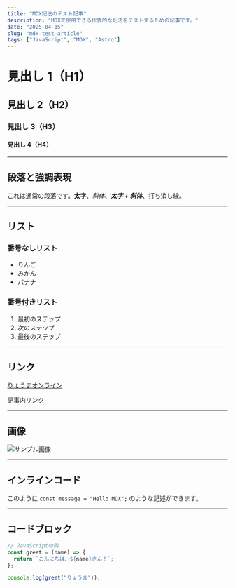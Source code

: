```yaml
---
title: "MDX記法のテスト記事"
description: "MDXで使用できる代表的な記法をテストするための記事です。"
date: "2025-04-15"
slug: "mdx-test-article"
tags: ["JavaScript", "MDX", "Astro"]
---
```


# 見出し 1（H1）

## 見出し 2（H2）

### 見出し 3（H3）

#### 見出し 4（H4）

---

## 段落と強調表現

これは通常の段落です。**太字**、_斜体_、**_太字 + 斜体_**、~~打ち消し線~~。

---

## リスト

### 番号なしリスト

- りんご
- みかん
- バナナ

### 番号付きリスト

1. 最初のステップ
2. 次のステップ
3. 最後のステップ

---

## リンク

[りょうまオンライン](https://www.ryoma.online/)

[記事内リンク](#テーブル)

---

## 画像

![サンプル画像](https://placehold.jp/300x200.png?text=Sample)

---

## インラインコード

このように `const message = "Hello MDX";` のような記述ができます。

---

## コードブロック

```js
// JavaScriptの例
const greet = (name) => {
  return `こんにちは、${name}さん！`;
};

console.log(greet("りょうま"));
```
